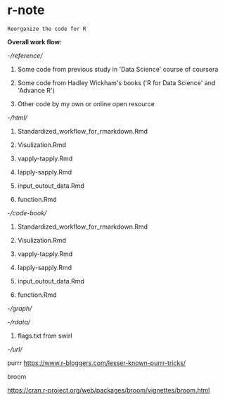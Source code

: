 # r-note

`Reorganize the code for R`

**Overall work flow:**


-*/reference/*

1. Some code from previous study in 'Data Science' course of coursera

2. Some code from Hadley Wickham's books ('R for Data Science' and 'Advance R')

3. Other code by my own or online open resource

-*/html/*

1. Standardized_workflow_for_rmarkdown.Rmd

2. Visulization.Rmd

3. vapply-tapply.Rmd

4. lapply-sapply.Rmd

5. input_outout_data.Rmd

6. function.Rmd

-*/code-book/*

1. Standardized_workflow_for_rmarkdown.Rmd

2. Visulization.Rmd

3. vapply-tapply.Rmd

4. lapply-sapply.Rmd

5. input_outout_data.Rmd

6. function.Rmd


-*/graph/*


-*/rdata/*

1. flags.txt from swirl

-*/url/*

purrr
https://www.r-bloggers.com/lesser-known-purrr-tricks/

broom

https://cran.r-project.org/web/packages/broom/vignettes/broom.html

